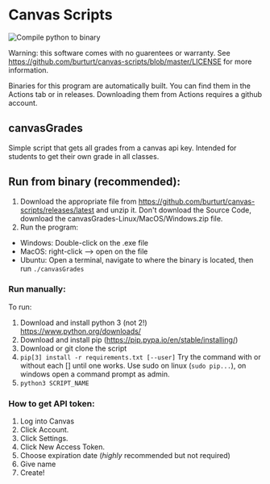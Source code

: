# Canvas Scripts
![Compile python to binary](https://github.com/burturt/canvas-scripts/workflows/Compile%20python%20to%20binary/badge.svg)

Warning: this software comes with no guarentees or warranty. See https://github.com/burturt/canvas-scripts/blob/master/LICENSE for more information.

Binaries for this program are automatically built. You can find them in the Actions tab or in releases. Downloading them from Actions requires a github account.

## canvasGrades
Simple script that gets all grades from a canvas api key. Intended for students to get their own grade in all classes.

## Run from binary (recommended):
1. Download the appropriate file from https://github.com/burturt/canvas-scripts/releases/latest and unzip it. Don't download the Source Code, download the canvasGrades-Linux/MacOS/Windows.zip file.
2. Run the program:
- Windows: Double-click on the .exe file
- MacOS: right-click --> open on the file
- Ubuntu: Open a terminal, navigate to where the binary is located, then run `./canvasGrades`

### Run manually:

To run:
1. Download and install python 3 (not 2!) https://www.python.org/downloads/
2. Download and install pip (https://pip.pypa.io/en/stable/installing/)
3. Download or git clone the script
4. `pip[3] install -r requirements.txt [--user]` Try the command with or without each [] until one works. Use sudo on linux (`sudo pip...`), on windows open a command prompt as admin.
5. `python3 SCRIPT_NAME`

### How to get API token:
1. Log into Canvas
2. Click Account.
3. Click Settings.
4. Click New Access Token.
5. Choose expiration date (*highly* recommended but not required)
6. Give name
7. Create!
